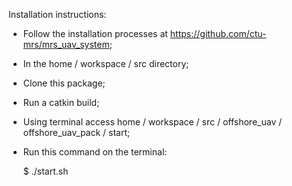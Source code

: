 Installation instructions:
  - Follow the installation processes at https://github.com/ctu-mrs/mrs_uav_system;
  - In the home / workspace / src directory;
  - Clone this package;
  - Run a catkin build;
  - Using terminal access home / workspace / src / offshore_uav / offshore_uav_pack / start;
  - Run this command on the terminal:
  
    $ ./start.sh